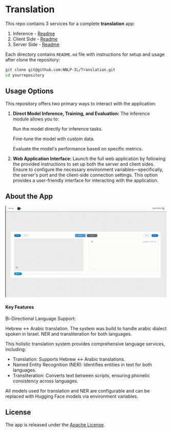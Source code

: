 # Translation

This repo contains 3 services for a complete **translation** app: 
1. Inference  - [Readme](/translation-inference/Readme.md)
2. Client Side - [Readme](/translation-client/README.md)
3. Server Side - [Readme](/translation-be/README.md)

Each directory contains `README.md` file with instructions for setup and usage after clone the repository:

   ```bash
   git clone git@github.com:NNLP-IL/Translation.git
   cd yourrepository
   ```

## Usage Options
This repository offers two primary ways to interact with the application:

1. **Direct Model Inference, Training, and Evaluation:** The inference module allows you to:

   Run the model directly for inference tasks.

   Fine-tune the model with custom data.

   Evaluate the model's performance based on specific metrics.

2. **Web Application Interface:** Launch the full web application by following the provided instructions to set up both the server and client sides. Ensure to configure the necessary environment variables—specifically, the server's port and the client-side connection settings. This option provides a user-friendly interface for interacting with the application.


## About the App

![Traslation](Screencast.gif)

#### Key Features
Bi-Directional Language Support:

Hebrew ↔ Arabic translation. The system was build to handle arabic dialect spoken in Israel.
NER and transliteration for both languages.

This holistic translation system provides comprehensive language services, including:

* Translation: Supports Hebrew ↔ Arabic translations.
* Named Entity Recognition (NER): Identifies entities in text for both languages.
* Transliteration: Converts text between scripts, ensuring phonetic consistency across languages.

All models used for translation and NER are configurable and can be replaced with Hugging Face models via environment variables.

## License

The app is released under the [Apache License](https://www.apache.org/licenses/LICENSE-2.0).